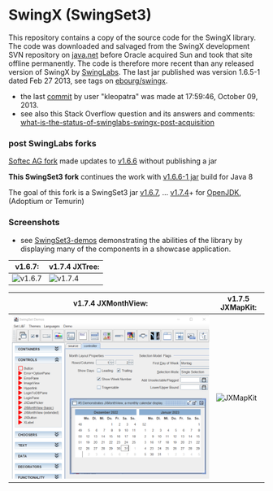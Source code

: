 # SwingX (SwingSet3)

This repository contains a copy of the source code for the SwingX library. The code was downloaded and salvaged
from the SwingX development SVN repository on [java.net](https://en.wikipedia.org/wiki/Java.net)
before Oracle acquired Sun and took that site offline permanently. The code is therefore more recent
than any released version of SwingX by [SwingLabs](https://en.wikipedia.org/wiki/SwingLabs). The last jar published was version 1.6.5-1 dated Feb 27 2013, see tags on [ebourg/swingx](https://github.com/ebourg/swingx).

- the last [commit](https://github.com/homebeaver/SwingSet3/commit/820656cece5d727e85c32f335a3363bc852d07d8) by user "kleopatra" was made at 17:59:46, October 09, 2013.
- see also this Stack Overflow question and its answers and comments: [what-is-the-status-of-swinglabs-swingx-post-acquisition](https://stackoverflow.com/questions/6818528/what-is-the-status-of-swinglabs-swingx-post-acquisition)

### post SwingLabs forks

[Softec AG fork](https://github.com/Softec-Open-Source-Division/swingx) made updates to [v1.6.6](https://github.com/Softec-Open-Source-Division/swingx/releases/tag/v1.6.6) without publishing a jar

**This SwingSet3 fork** continues the work with [v1.6.6-1 jar](https://github.com/homebeaver/SwingSet3/releases/tag/v1.6.6-1) build for Java 8

The goal of this fork is a SwingSet3 jar [v1.6.7](https://github.com/homebeaver/SwingSet3/releases/tag/v1.6.7), ... [v1.7.4](https://github.com/homebeaver/SwingSet3/releases/tag/v1.7.4)+ for [OpenJDK](https://en.wikipedia.org/wiki/OpenJDK), (Adoptium or Temurin)

### Screenshots

- see [SwingSet3-demos](https://github.com/homebeaver/SwingSet3-demos) demonstrating 
the abilities of the library by displaying many of the components in a showcase application.

v1.6.7: | v1.7.4 JXTree:
------------ | -------------
![v1.6.7](https://user-images.githubusercontent.com/3493126/143714738-8cb08e8e-bd73-4a08-a2fd-d48c3454e2c1.png) | ![v1.7.4](https://user-images.githubusercontent.com/3493126/210066303-107d3224-69f7-4d9d-9ee9-f1410a73d414.png)

v1.7.4 JXMonthView: | v1.7.5 JXMapKit:
------------ | -------------
![JXMonthView](https://raw.githubusercontent.com/homebeaver/SwingSet3-demos/master/src/main/resources/org/jdesktop/swingxset/resources/images/SwingSet-demos-v1.7.4-JXMonthView.PNG) | ![JXMapKit](https://user-images.githubusercontent.com/3493126/214939770-a20c3525-b1fe-431f-acce-a38f7ed9be87.png)
